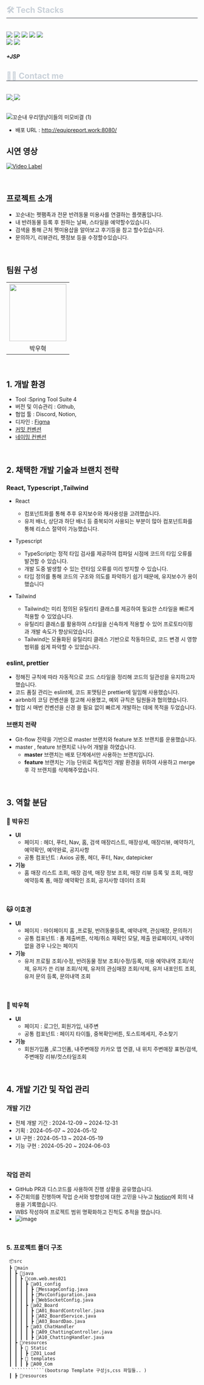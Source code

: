 <div align= "left">
    <div style="text-align: left;">
    <h2 style="border-bottom: 1px solid #21262d; color: #c9d1d9;"> 🛠️ Tech Stacks </h2> <br> 
    <div style="margin: ; text-align: left;" "text-align: left;"> <img src="https://img.shields.io/badge/Bootstrap-7952B3?style=for-the-badge&logo=Bootstrap&logoColor=white">
          <img src="https://img.shields.io/badge/HTML5-E34F26?style=for-the-badge&logo=HTML5&logoColor=white">
          <img src="https://img.shields.io/badge/Git-F05032?style=for-the-badge&logo=Git&logoColor=white">
          <img src="https://img.shields.io/badge/Oracle-F80000?style=for-the-badge&logo=Oracle&logoColor=white">
          <img src="https://img.shields.io/badge/Notion-000000?style=for-the-badge&logo=Notion&logoColor=white">
          <br/><img src="https://img.shields.io/badge/Spring-6DB33F?style=for-the-badge&logo=Spring&logoColor=white">
          <img src="https://img.shields.io/badge/Spring Boot-6DB33F?style=for-the-badge&logo=Spring Boot&logoColor=white">
         <h5>+JSP</h5>
    </div>
    <div style="text-align: left;">
    <h2 style="border-bottom: 1px solid #21262d; color: #c9d1d9;"> 🧑‍💻 Contact me </h2> <br> 
    <div style="text-align: left;"> <a href=> <img src="https://img.shields.io/badge/Notion-000000?style=for-the-badge&logo=Notion&logoColor=white&link="> </a>
         <a href=mailto:> <img src="https://img.shields.io/badge/Gmail-EA4335?style=for-the-badge&logo=Gmail&logoColor=white&link=mailto:"> </a>
          </div>  <br> 
    <div style="text-align: left;">  </div> 
    </div>
    


 

![꼬순내 우리댕냥이들의 미모비결 (1)](https://github.com/super-coding-3/kkosoonnae/assets/101633842/4b8d5551-bde5-4bf5-820c-3128ff868519)


- 배포 URL : http://equipreport.work:8080/ 

## 시연 영상
[![Video Label](http://img.youtube.com/vi/xgAnnWNySts/0.jpg)](https://youtu.be/xgAnnWNySts)

<br>

## 프로젝트 소개

- 꼬순내는 펫팸족과 전문 반려동물 미용사를 연결하는 플랫폼입니다. 
- 내 반려동물 등록 후 원하는 날짜, 스타일을 예약할수있습니다.
- 검색을 통해 근처 펫미용샵을 알아보고 후기등을 참고 할수있습니다.
- 문의하기, 리뷰관리, 펫정보 등을 수정할수있습니다.

<br>

## 팀원 구성

<div align="center">

<table  align="center">
  <tr>
    <th><img src="https://avatars.githubusercontent.com/u/162407926?v=4" width="150" height="150" "/></th>
  </tr>
  <tr>
    <td align="center"> 박우혁</td>
  </tr>
</table>
</div>

<br>

## 1. 개발 환경
- Tool :Spring Tool Suite 4 
- 버전 및 이슈관리 : Github, 
- 협업 툴 : Discord, Notion,
- 디자인 : [Figma](https://www.figma.com/design/blBt17GB6m2L5OEHCmAMtP/%EA%BC%AC%EC%88%9C%EB%82%B4-UI?node-id=41-357&t=f6FakeOd9r1YTGTv-1)
- [커밋 컨벤션](https://www.notion.so/Code-Convention-5e58bf5f877846d0a2613e7d1421807b?pvs=4)
- [네이밍 컨벤션](https://www.notion.so/5ef268be01b34e77994ee97095227ff3?pvs=4)
<br>

## 2. 채택한 개발 기술과 브랜치 전략

### React, Typescript ,Tailwind

- React
    - 컴포넌트화를 통해 추후 유지보수와 재사용성을 고려했습니다.
    - 유저 배너, 상단과 하단 배너 등 중복되어 사용되는 부분이 많아 컴포넌트화를 통해 리소스 절약이 가능했습니다.
      
- Typescript
    - TypeScript는 정적 타입 검사를 제공하여 컴파일 시점에 코드의 타입 오류를 발견할 수 있습니다.
    - 개발 도중 발생할 수 있는 런타임 오류를 미리 방지할 수 있습니다.
    - 타입 정의를 통해 코드의 구조와 의도를 파악하기 쉽기 때문에, 유지보수가 용이했습니다

- Tailwind
    - Tailwind는 미리 정의된 유틸리티 클래스를 제공하여 필요한 스타일을 빠르게 적용할 수 있었습니다.
    - 유틸리티 클래스를 활용하여 스타일을 신속하게 적용할 수 있어 프로토타이핑과 개발 속도가 향상되었습니다.
    - Tailwind는 모듈화된 유틸리티 클래스 기반으로 작동하므로, 코드 변경 시 영향 범위를 쉽게 파악할 수 있었습니다.
    

### eslint, prettier

- 정해진 규칙에 따라 자동적으로 코드 스타일을 정리해 코드의 일관성을 유지하고자 했습니다.
- 코드 품질 관리는 eslint에, 코드 포맷팅은 prettier에 일임해 사용했습니다.
- airbnb의 코딩 컨벤션을 참고해 사용했고, 예외 규칙은 팀원들과 협의했습니다.
- 협업 시 매번 컨벤션을 신경 쓸 필요 없이 빠르게 개발하는 데에 목적을 두었습니다.
  

### 브랜치 전략

- Git-flow 전략을 기반으로 master 브랜치와 feature 보조 브랜치를 운용했습니다.
- master , feature 브랜치로 나누어 개발을 하였습니다.
    - **master** 브랜치는 배포 단계에서만 사용하는 브랜치입니다.
    - **feature** 브랜치는 기능 단위로 독립적인 개발 환경을 위하여 사용하고 merge 후 각 브랜치를 삭제해주었습니다.

<br>

## 3. 역할 분담

### 🐶 박유진

- **UI**
    - 페이지 : 헤더, 푸터, Nav, 홈, 검색 매장리스트, 매장상세, 매장리뷰, 예약하기, 예약확인, 예약완료, 공지사항 
    - 공통 컴포넌트 : Axios 공통, 헤더, 푸터, Nav, datepicker
- **기능**
    - 홈 매장 리스트 조회, 매장 검색, 매장 정보 조회, 매장 리뷰 등록 및 조회, 매장 예약등록 폼, 매장 예약확인 조회, 공지사항 데이터 조회
<br>
    
### 🐱 이효경

- **UI**
    - 페이지 : 마이페이지 홈 ,프로필, 반려동물등록, 예약내역, 관심매장, 문의하기
    - 공통 컴포넌트 : 폼 제출버튼, 삭제/취소 재확인 모달, 제출 완료페이지, 내역이 없을 경우 나오는 페이지
- **기능**
    - 유저 프로필 조회/수정, 반려동물 정보 조회/수정/등록, 미용 예약내역 조회/삭제, 유저가 쓴 리뷰 조회/삭제, 유저의 관심매장 조회/삭제, 유저 내포인트 조회, 유저 문의 등록, 문의내역 조회

<br>

### 🐹 박우혁

- **UI**
    - 페이지 : 로그인, 회원가입, 내주변
    - 공통 컴포넌트 : 페이지 타이틀, 중복확인버튼, 토스트메세지, 주소찾기
- **기능**
    - 회원가입폼 ,로그인폼, 내주변매장 카카오 맵 연결, 내 위치 주변매장 표현/검색, 주변매장 리뷰/컷스타일조회

<br>

## 4. 개발 기간 및 작업 관리

### 개발 기간

- 전체 개발 기간 : 2024-12-09 ~ 2024-12-31
- 기획 : 2024-05-07 ~ 2024-05-12
- UI 구현 : 2024-05-13 ~ 2024-05-19
- 기능 구현 : 2024-05-20 ~ 2024-06-03

<br>

### 작업 관리

- GitHub PR과 디스코드를 사용하여 진행 상황을 공유했습니다.
- 주간회의를 진행하며 작업 순서와 방향성에 대한 고민을 나누고 [Notion](https://www.notion.so/511920be91a34f8485c6c91f82d8fd19?pvs=4)에 회의 내용을 기록했습니다.
- WBS 작성하여 프로젝트 범위 명확화하고 진척도 추적을 했습니다.
- ![image](https://github.com/super-coding-3/kkosoonnae/assets/101633842/2eb639d1-7c3c-4a8a-bb63-2ef53ac4cca4)



<br>

### 5. 프로젝트 폴더 구조

```
 📦src
 ┣ 📂main
 ┃ ┣ 📂java
 ┃ ┃ ┣ 📂com.web.mes021
 ┃ ┃ ┃ ┣ 📂a01_config
 ┃ ┃ ┃ ┃ ┣ 📜MessageConfig.java
 ┃ ┃ ┃ ┃ ┣ 📜MvcConfiguration.java
 ┃ ┃ ┃ ┃ ┣ 📜WebSocketConfig.java
 ┃ ┃ ┃ ┣ 📂a02_Board
 ┃ ┃ ┃ ┃ ┣ 📜A01_BoardController.java
 ┃ ┃ ┃ ┃ ┣ 📜A02_BoardService.java
 ┃ ┃ ┃ ┃ ┣ 📜A03_BoardDao.java
 ┃ ┃ ┃ ┣ 📂a03_ChatHandler
 ┃ ┃ ┃ ┃ ┣ 📜A09_ChattingController.java
 ┃ ┃ ┃ ┃ ┣ 📜A10_ChattingHandler.java
 ┃ ┣ 📂resources
 ┃ ┃ ┣ 📂 Static
 ┃ ┃ ┃ ┣ 📂Z01_Load
 ┃ ┃ ┣ 📂 templates
 ┃ ┃ ┃ ┣ 📂A00_Com
  ````````````(bootsrap Template 구성js,css 파일들.. )
 ┃ ┣ 📂resources
```

<br/>
